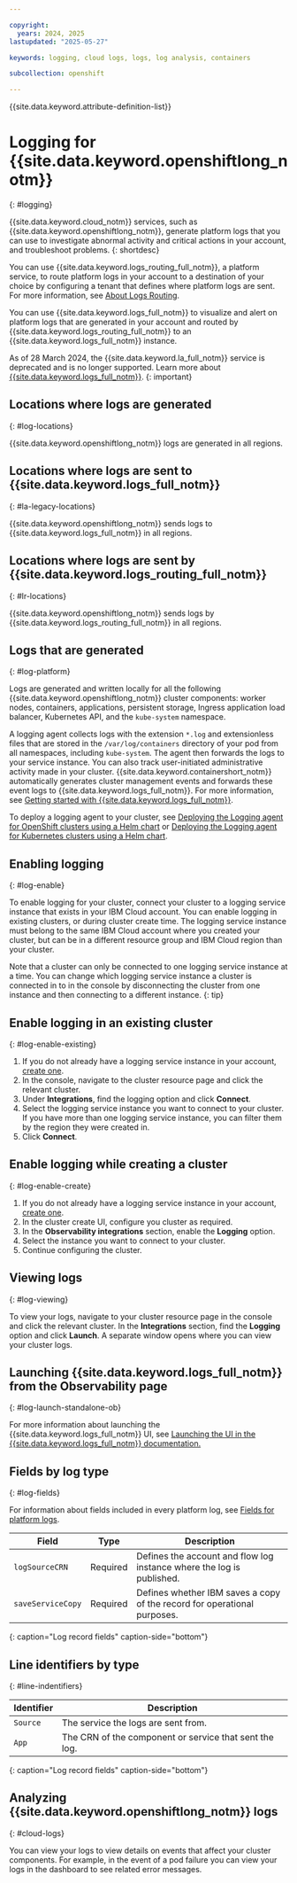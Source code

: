 ```yaml
---

copyright:
  years: 2024, 2025
lastupdated: "2025-05-27"

keywords: logging, cloud logs, logs, log analysis, containers

subcollection: openshift

---
```


{{site.data.keyword.attribute-definition-list}}



# Logging for {{site.data.keyword.openshiftlong_notm}}
{: #logging}

{{site.data.keyword.cloud_notm}} services, such as {{site.data.keyword.openshiftlong_notm}}, generate platform logs that you can use to investigate abnormal activity and critical actions in your account, and troubleshoot problems.
{: shortdesc}

You can use {{site.data.keyword.logs_routing_full_notm}}, a platform service, to route platform logs in your account to a destination of your choice by configuring a tenant that defines where platform logs are sent. For more information, see [About Logs Routing](/docs/logs-router?topic=logs-router-about).

You can use {{site.data.keyword.logs_full_notm}} to visualize and alert on platform logs that are generated in your account and routed by {{site.data.keyword.logs_routing_full_notm}} to an {{site.data.keyword.logs_full_notm}} instance.


As of 28 March 2024, the {{site.data.keyword.la_full_notm}} service is deprecated and is no longer supported. Learn more about [{{site.data.keyword.logs_full_notm}}](/docs/cloud-logs?topic=cloud-logs-about-cl). 
{: important}

## Locations where logs are generated
{: #log-locations}

{{site.data.keyword.openshiftlong_notm}} logs are generated in all regions. 

## Locations where logs are sent to {{site.data.keyword.logs_full_notm}}
{: #la-legacy-locations}

{{site.data.keyword.openshiftlong_notm}} sends logs to {{site.data.keyword.logs_full_notm}} in all regions. 

## Locations where logs are sent by {{site.data.keyword.logs_routing_full_notm}}
{: #lr-locations}

{{site.data.keyword.openshiftlong_notm}} sends logs by {{site.data.keyword.logs_routing_full_notm}} in all regions. 

## Logs that are generated
{: #log-platform}

Logs are generated and written locally for all the following {{site.data.keyword.openshiftlong_notm}} cluster components: worker nodes, containers, applications, persistent storage, Ingress application load balancer, Kubernetes API, and the `kube-system` namespace.

A logging agent collects logs with the extension `*.log` and extensionless files that are stored in the `/var/log/containers` directory of your pod from all namespaces, including `kube-system`. The agent then forwards the logs to your service instance. You can also track user-initiated administrative activity made in your cluster.  {{site.data.keyword.containershort_notm}} automatically generates cluster management events and forwards these event logs to {{site.data.keyword.logs_full_notm}}. For more information, see [Getting started with {{site.data.keyword.logs_full_notm}}](/docs/cloud-logs?topic=cloud-logs-getting-started).

To deploy a logging agent to your cluster, see [Deploying the Logging agent for OpenShift clusters using a Helm chart](/docs/cloud-logs?topic=cloud-logs-agent-helm-os-deploy) or [Deploying the Logging agent for Kubernetes clusters using a Helm chart](/docs/cloud-logs?topic=cloud-logs-agent-helm-kube-deploy).

## Enabling logging
{: #log-enable}

To enable logging for your cluster, connect your cluster to a logging service instance that exists in your IBM Cloud account. You can enable logging in existing clusters, or during cluster create time. The logging service instance must belong to the same IBM Cloud account where you created your cluster, but can be in a different resource group and IBM Cloud region than your cluster. 

Note that a cluster can only be connected to one logging service instance at a time. You can change which logging service instance a cluster is connected in to in the console by disconnecting the cluster from one instance and then connecting to a different instance. 
{: tip}
 
## Enable logging in an existing cluster
{: #log-enable-existing}

1. If you do not already have a logging service instance in your account, [create one](/docs/cloud-logs?topic=cloud-logs-instance-provision&interface=ui).
2. In the console, navigate to the cluster resource page and click the relevant cluster. 
3. Under **Integrations**, find the logging option and click **Connect**. 
4. Select the logging service instance you want to connect to your cluster. If you have more than one logging service instance, you can filter them by the region they were created in. 
5. Click **Connect**. 

## Enable logging while creating a cluster
{: #log-enable-create}

1. If you do not already have a logging service instance in your account, [create one](/docs/cloud-logs?topic=cloud-logs-instance-provision&interface=ui).
2. In the cluster create UI, configure you cluster as required.
3. In the **Observability integrations** section, enable the **Logging** option. 
4. Select the instance you want to connect to your cluster. 
5. Continue configuring the cluster. 

## Viewing logs
{: #log-viewing}

To view your logs, navigate to your cluster resource page in the console and click the relevant cluster. In the **Integrations** section, find the **Logging** option and click **Launch**. A separate window opens where you can view your cluster logs. 

## Launching {{site.data.keyword.logs_full_notm}} from the Observability page
{: #log-launch-standalone-ob}



For more information about launching the {{site.data.keyword.logs_full_notm}} UI, see [Launching the UI in the {{site.data.keyword.logs_full_notm}} documentation.](/docs/cloud-logs?topic=cloud-logs-instance-launch)

## Fields by log type
{: #log-fields}



For information about fields included in every platform log, see [Fields for platform logs](/docs/logs-router?topic=logs-router-about-platform-logs#about-platform-logs-2). 





| Field             | Type       | Description             |
|-------------------|------------|-------------------------|
| `logSourceCRN`    | Required   | Defines the account and flow log instance where the log is published. |
| `saveServiceCopy` | Required   | Defines whether IBM saves a copy of the record for operational purposes. |
{: caption="Log record fields" caption-side="bottom"}






## Line identifiers by type
{: #line-indentifiers}

| Identifier | Description      |
|------------|------------------|
| `Source` | The service the logs are sent from. |
| `App` | The CRN of the component or service that sent the log. |
{: caption="Log record fields" caption-side="bottom"}


## Analyzing {{site.data.keyword.openshiftlong_notm}} logs
{: #cloud-logs}

You can view your logs to view details on events that affect your cluster components. For example, in the event of a pod failure you can view your logs in the dashboard to see related error messages. 
